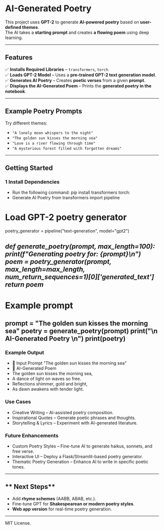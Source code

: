 # AI-Generated Poetry  

This project uses **GPT-2** to generate **AI-powered poetry** based on **user-defined themes**.  
The AI takes a **starting prompt** and creates **a flowing poem** using deep learning.

---

##  Features
✅ **Installs Required Libraries** – `transformers`, `torch`.  
✅ **Loads GPT-2 Model** – Uses a **pre-trained GPT-2 text generation model**.  
✅ **Generates AI Poetry** – Creates **poetic verses** from a given **prompt**.  
✅ **Displays the AI-Generated Poem** – Prints the **generated poetry in the notebook**.  

---

##  Example Poetry Prompts
Try different themes:
-  `"A lonely moon whispers to the night"`
-  `"The golden sun kisses the morning sea"`
-  `"Love is a river flowing through time"`
-  `"A mysterious forest filled with forgotten dreams"`

---

##  Getting Started

### **1 Install Dependencies**
- Run the following command:
pip install transformers torch:
- Generate AI Poetry
from transformers import pipeline
# Load GPT-2 poetry generator
poetry_generator = pipeline("text-generation", model="gpt2")

***def generate_poetry(prompt, max_length=100):
    print(f"Generating poetry for: {prompt}\n")
    poem = poetry_generator(prompt, max_length=max_length, num_return_sequences=1)[0]['generated_text']
    return poem***
---
# Example prompt
prompt = "The golden sun kisses the morning sea"
poetry = generate_poetry(prompt)
print("\n AI-Generated Poetry \n")
print(poetry)
---
### Example Output
- 🔹 Input Prompt
"The golden sun kisses the morning sea"
- 🔹 AI-Generated Poem
- The golden sun kisses the morning sea,  
- A dance of light on waves so free.  
- Reflections shimmer, gold and bright,  
- As dawn awakens with tender light.
  
 ### Use Cases
- Creative Writing – AI-assisted poetry composition.
- Inspirational Quotes – Generate poetic phrases and thoughts.
- Storytelling & Lyrics – Experiment with AI-generated literature.

### Future Enhancements
- Custom Poetry Styles – Fine-tune AI to generate haikus, sonnets, and free verse.
- Interactive UI – Deploy a Flask/Streamlit-based poetry generator.
- Thematic Poetry Generation – Enhance AI to write in specific poetic tones.

---

## ** Next Steps**
- Add **rhyme schemes** (AABB, ABAB, etc.).  
- Fine-tune GPT for **Shakespearean or modern poetry styles**.  
- **Web app version** for real-time poetry generation.

--- 
 MIT License.
